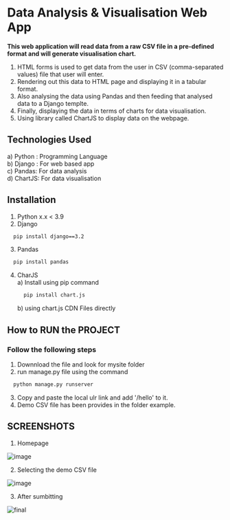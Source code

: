 
# Data Analysis & Visualisation Web App

**This web application will read data from a raw CSV file in a pre-defined format and will generate visualisation chart.**
1) HTML forms is used to get data from the user in CSV (comma-separated values) file that user will enter.
2) Rendering out this data to HTML page and displaying it in a tabular format.
3) Also analysing the data using Pandas and then feeding that analysed data to a Django templte.
4) Finally, displaying the data in terms of charts for data visualisation. 
5) Using library called ChartJS to display data on the webpage.

## Technologies Used
a) Python : Programming Language    
b) Django : For web based app  
c) Pandas: For data analysis  
d) ChartJS: For data visualisation  

## Installation

1) Python x.x < 3.9
2) Django 

```bash
  pip install django==3.2
```
3) Pandas 
```bash
  pip install pandas 
```
4) CharJS  
   a) Install using pip command 
   
      ```bash
        pip install chart.js
      ```  
   b) using chart.js CDN Files directly

## How to RUN the PROJECT
### Follow the following steps
1) Downnload the file and look for mysite folder  
2) run manage.py file using the command 
```bash
  python manage.py runserver 
```
3) Copy and paste the local ulr link and add '/hello' to it.  
4) Demo CSV file has been provides in the folder example.  

## SCREENSHOTS

1) Homepage  

![image](https://user-images.githubusercontent.com/102078863/208434977-6fee74d7-722c-455c-8708-fd5d34e56814.png)

2) Selecting the demo CSV file 
 
![image](https://user-images.githubusercontent.com/102078863/208435318-1b20d471-e57a-42ef-8400-83b316936894.png)

3) After sumbitting  

![final ](https://user-images.githubusercontent.com/102078863/208435974-7aa7fb36-8429-4525-9869-23312352b956.jpg)

